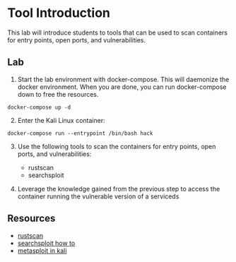 # Tool Introduction
This lab will introduce students to tools that can be used to scan containers for entry points, open ports, and vulnerabilities.

## Lab
1. Start the lab environment with docker-compose. This will daemonize the docker environment. When you are done, you can run docker-compose down to free the resources. 
```
docker-compose up -d
```

2. Enter the Kali Linux container:
```
docker-compose run --entrypoint /bin/bash hack
```

3. Use the following tools to scan the containers for entry points, open ports, and vulnerabilities:
    - rustscan
    - searchsploit

4. Leverage the knowledge gained from the previous step to access the container running the vulnerable version of a serviceds

## Resources
- [rustscan](https://securitytrails.com/blog/rustscan-enhancer-tool)
- [searchsploit how to](https://medium.com/@heynik/how-to-search-the-exploit-by-terminal-using-searchsploit-in-kali-linux-7a90193b3ddf)
- [metasploit in kali](https://www.kali.org/docs/tools/starting-metasploit-framework-in-kali/)
